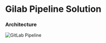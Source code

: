 # Gilab Pipeline Solution

### Architecture

![GitLab Pipeline](https://github.com/jonascavalcantineto/apiSampleJava/blob/master/docs/github/GitLab-CICD-Pipeline.png)
